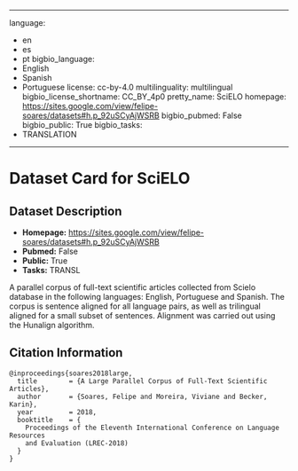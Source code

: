 
---
language: 
- en
- es
- pt
bigbio_language: 
- English
- Spanish
- Portuguese
license: cc-by-4.0
multilinguality: multilingual
bigbio_license_shortname: CC_BY_4p0
pretty_name: SciELO
homepage: https://sites.google.com/view/felipe-soares/datasets#h.p_92uSCyAjWSRB
bigbio_pubmed: False
bigbio_public: True
bigbio_tasks: 
- TRANSLATION
---


# Dataset Card for SciELO

## Dataset Description

- **Homepage:** https://sites.google.com/view/felipe-soares/datasets#h.p_92uSCyAjWSRB
- **Pubmed:** False
- **Public:** True
- **Tasks:** TRANSL


A parallel corpus of full-text scientific articles collected from Scielo database in the following languages: English, Portuguese and Spanish. The corpus is sentence aligned for all language pairs, as well as trilingual aligned for a small subset of sentences. Alignment was carried out using the Hunalign algorithm.



## Citation Information

```
@inproceedings{soares2018large,
  title        = {A Large Parallel Corpus of Full-Text Scientific Articles},
  author       = {Soares, Felipe and Moreira, Viviane and Becker, Karin},
  year         = 2018,
  booktitle    = {
    Proceedings of the Eleventh International Conference on Language Resources
    and Evaluation (LREC-2018)
  }
}

```
